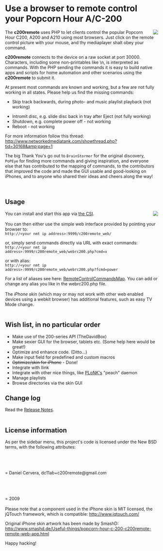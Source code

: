# Use a browser to remote control your Popcorn Hour A/C-200 #
<img src='http://www.popcornhour.com/onlinestore/images/model-C200.jpg' align='right' /> 

The **c200remote** uses PHP to let clients control the popular Popcorn Hour C200, A200 and A210 using most browsers. Just click on the remote control picture with your mouse, and thy mediaplayer shalt obey your command.

**c200remote** connects to the device on a raw socket at port 30000. Characters, including some non-printables like \n, is interpreted as commands. With the PHP sending the commands it is easy to build native apps and scripts for home automation and other scenarios using the **c200remote** to submit it.

At present most commands are known and working, but a few are not fully working in all states. Please help us find the missing commands:

  * Skip track backwards, during photo- and music playlist playback (not working)<br>
<ul><li>Intromit disc, e.g. slide disc back in tray after Eject (not fully working)<br>
</li><li>Shutdown, e.g. complete power off - not working<br>
</li><li>Reboot - not working<br></li></ul>


For more information follow this thread:<br>
<a href='http://www.networkedmediatank.com/showthread.php?tid=30168&page=1'>http://www.networkedmediatank.com/showthread.php?tid=30168&amp;page=1</a>


The big Thank You's go out to <code>BrainStormer</code> for the original discovery, <code>PoPEye</code> for finding more commands and giving inspiration, and everyone else that has contributed to the mapping of commands, to the contributors that improved the code and made the GUI usable and good-looking on iPhones, and to anyone who shared their ideas and cheers along the way!<br>
<br>
<br>
<h2>Usage</h2>
<img src='http://c200remote.googlecode.com/svn/trunk/src/webui/C200_remote_control.jpg' align='right' />You can install and start this app via <a href='http://www.nmtinstaller.com'>the CSI</a>.<br>
<br>
You can then either use the simple web interface provided by pointing your browser to:<br>
<code>http://&lt;your nmt ip address&gt;:9999/c200remote_web/</code>

or, simply send commands directly via URL with exact commands:<br>
<code>http://&lt;your nmt ip address&gt;:9999/c200remote_web/webrc200.php?cmd=x</code>

or with alias:<br>
<code>http://&lt;your nmt ip address&gt;:9999/c200remote_web/webrc200.php?fcmd=power</code>

For a list of aliases see here: <a href='http://code.google.com/p/c200remote/wiki/RemoteControlCommandsMap'>RemoteControlCommandsMap</a>. You can add or change any alias you like in the webrc200.php file.<br>
<br>
The <i>iPhone skin</i> (which may or may not work with other web enabled devices using a webkit browser) has additional features, such as easy TV Mode change.<br>
<br>
<h2>Wish list, in no particular order</h2>

<ul><li>Make use of the 200-series API (TheDavidBox)<br>
</li><li>Make sexier GUI for the browser, tablets etc. (Some help here would be great!)<br>
</li><li>Optimize and enhance code. (Ditto...)<br>
</li><li>Make input field for predefined and custom macros<br>
</li><li><del>Optimize/skin for iPhone</del> - Done!<br>
</li><li>Integrate with llink<br>
</li><li>Integrate with other nice things, like <a href='https://code.google.com/p/plonk/'>PLoNK's</a> "peach" daemon<br>
</li><li>Manage playlists<br>
</li><li>Browse directories via the skin GUI</li></ul>

<h2>Change log</h2>
Read the <a href='http://code.google.com/p/c200remote/wiki/ReleaseNotes'>Release Notes</a>.<br>
<br>
<h2>License information</h2>
As per the sidebar menu, this project's code is licensed under the New BSD terms, with the following attributes:<br>
<br>
<br>
<OWNER><br>
<br>
 = Daniel Cervera, dc11ab+c200remote@gmail.com<br>
<br>
<br>
<YEAR><br>
<br>
 = 2009<br>
<br>
Please note that a component used in the iPhone skin is MIT licensed, the jQTouch framework, which is compatible: <a href='http://www.jqtouch.com/'>http://www.jqtouch.com/</a>

Original iPhone skin artwork has been made by SmashD:<br>
<a href='http://www.smashd.de/Useful-things/popcorn-hour-c-200-c200remote-remote-web-app.html'>http://www.smashd.de/Useful-things/popcorn-hour-c-200-c200remote-remote-web-app.html</a>

Happy hacking!<br>

